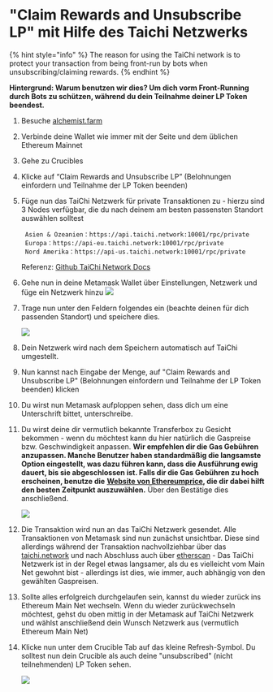 # "Claim Rewards and Unsubscribe LP" mit Hilfe des Taichi Netzwerks

{% hint style="info" %}
The reason for using the TaiChi network is to protect your transaction from being front-run by bots when unsubscribing/claiming rewards.
{% endhint %}

**Hintergrund: Warum benutzen wir dies? Um dich vorm Front-Running durch Bots zu schützen, während du dein Teilnahme deiner LP Token beendest.**

1. Besuche [alchemist.farm](https://alchemist.farm/)
2. Verbinde deine Wallet wie immer mit der Seite und dem üblichen Ethereum Mainnet
3. Gehe zu Crucibles 
4. Klicke auf “Claim Rewards and Unsubscribe LP” \(Belohnungen einfordern und Teilnahme der LP Token beenden\)
5. Füge nun das TaiChi Netzwerk für private Transaktionen zu - hierzu sind 3 Nodes verfügbar, die du nach deinem am besten passensten Standort auswählen solltest

   ```text
    Asien & Ozeanien：https://api.taichi.network:10001/rpc/private
    Europa：https://api-eu.taichi.network:10001/rpc/private
    Nord Amerika：https://api-us.taichi.network:10001/rpc/private
   ```

   Referenz: [Github TaiChi Network Docs](https://github.com/Taichi-Network/docs/blob/master/sendPriveteTx_tutorial.md)

6. Gehe nun in deine Metamask Wallet über Einstellungen, Netzwerk und füge ein Netzwerk hinzu ![](https://i.imgur.com/G80Q1bt.png)
7. Trage nun unter den Feldern folgendes ein \(beachte deinen für dich passenden Standort\) und speichere dies.

   ![](https://i.imgur.com/kfNHbfh.png)

8. Dein Netzwerk wird nach dem Speichern automatisch auf TaiChi umgestellt. 
9. Nun kannst nach Eingabe der Menge, auf "Claim Rewards and Unsubscribe LP" \(Belohnungen einfordern und Teilnahme der LP Token beenden\) klicken 
10. Du wirst nun Metamask aufploppen sehen, dass dich um eine Unterschrift bittet, unterschreibe.
11. Du wirst deine dir vermutlich bekannte Transferbox zu Gesicht bekommen - wenn du möchtest kann du hier natürlich die Gaspreise bzw. Geschwindigkeit anpassen. **Wir empfehlen dir die Gas Gebühren anzupassen. Manche Benutzer haben standardmäßig die langsamste Option eingestellt, was dazu führen kann, dass die Ausführung ewig dauert, bis sie abgeschlossen ist. Falls dir die Gas Gebühren zu hoch erscheinen, benutze die** [**Website von Ethereumprice**](https://ethereumprice.org/gas/)**, die dir dabei hilft den besten Zeitpunkt auszuwählen.** Über den Bestätige dies anschließend.

    ![](https://i.imgur.com/1bVoTVI.png)

12. Die Transaktion wird nun an das TaiChi Netzwerk gesendet. Alle Transaktionen von Metamask sind nun zunächst unsichtbar. Diese sind allerdings während der Transaktion nachvollziehbar über das [taichi.network](https://taichi.network/) und nach Abschluss auch über [etherscan](https://etherscan.io/) - Das TaiChi Netzwerk ist in der Regel etwas langsamer, als du es vielleicht vom Main Net gewohnt bist - allerdings ist dies, wie immer, auch abhängig von den gewählten Gaspreisen.
13. Sollte alles erfolgreich durchgelaufen sein, kannst du wieder zurück ins Ethereum Main Net wechseln. Wenn du wieder zurückwechseln möchtest, gehst du oben mittig in der Metamask auf TaiChi Netzwerk und wählst anschließend dein Wunsch Netzwerk aus \(vermutlich Ethereum Main Net\)
14. Klicke nun unter dem Crucible Tab auf das kleine Refresh-Symbol. Du solltest nun dein Crucible als auch deine "unsubscribed" \(nicht teilnehmenden\) LP Token sehen.

    ![](https://i.imgur.com/tNy1Yug.png)


